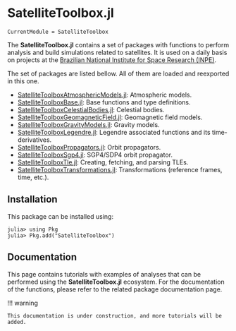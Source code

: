 # SatelliteToolbox.jl

```@meta
CurrentModule = SatelliteToolbox
```

The **SatelliteToolbox.jl** contains a set of packages with functions to perform analysis
and build simulations related to satellites. It is used on a daily basis on projects at the
[Brazilian National Institute for Space Research (INPE)](http://www.gov.br/inpe).

The set of packages are listed bellow. All of them are loaded and reexported in this one.

- [SatelliteToolboxAtmosphericModels.jl](https://github.com/JuliaSpace/SatelliteToolboxAtmosphericModels.jl): Atmospheric models.
- [SatelliteToolboxBase.jl](https://github.com/JuliaSpace/SatelliteToolboxBase.jl): Base functions and type definitions.
- [SatelliteToolboxCelestialBodies.jl](https://github.com/JuliaSpace/SatelliteToolboxCelestialBodies.jl): Celestial bodies.
- [SatelliteToolboxGeomagneticField.jl](https://github.com/JuliaSpace/SatelliteToolboxGeomagneticField.jl): Geomagnetic field models.
- [SatelliteToolboxGravityModels.jl](https://github.com/JuliaSpace/SatelliteToolboxGravityModels.jl): Gravity models.
- [SatelliteToolboxLegendre.jl](https://github.com/JuliaSpace/SatelliteToolboxLegendre.jl): Legendre associated functions and its time-derivatives.
- [SatelliteToolboxPropagators.jl](https://github.com/JuliaSpace/SatelliteToolboxPropagators.jl): Orbit propagators.
- [SatelliteToolboxSgp4.jl](https://github.com/JuliaSpace/SatelliteToolboxSgp4.jl): SGP4/SDP4 orbit propagator.
- [SatelliteToolboxTle.jl](https://github.com/JuliaSpace/SatelliteToolboxTle.jl): Creating, fetching, and parsing TLEs.
- [SatelliteToolboxTransformations.jl](https://github.com/JuliaSpace/SatelliteToolboxTransformations.jl): Transformations (reference frames, time, etc.).

## Installation

This package can be installed using:

```julia-repl
julia> using Pkg
julia> Pkg.add("SatelliteToolbox")
```

## Documentation

This page contains tutorials with examples of analyses that can be performed using the
**SatelliteToolbox.jl** ecosystem. For the documentation of the functions, please refer to
the related package documentation page.

!!! warning

    This documentation is under construction, and more tutorials will be added.
